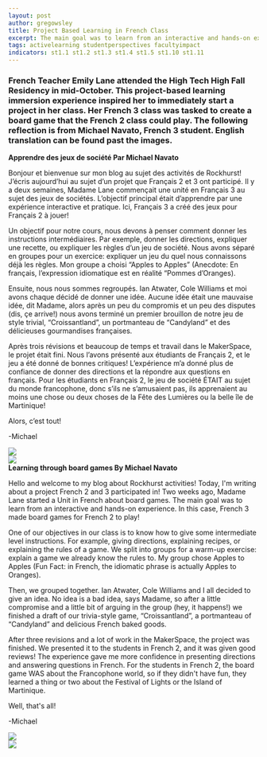 ```yaml
---
layout: post
author: gregowsley
title: Project Based Learning in French Class
excerpt: The main goal was to learn from an interactive and hands-on experience.
tags: activelearning studentperspectives facultyimpact
indicators: st1.1 st1.2 st1.3 st1.4 st1.5 st1.10 st1.11
---
```


### French Teacher Emily Lane attended the High Tech High Fall Residency in mid-October. This project-based learning immersion experience inspired her to immediately start a project in her class. Her French 3 class was tasked to create a board game that the French 2 class could play. The following reflection is from Michael Navato, French 3 student. English translation can be found past the images.

<b>
Apprendre des jeux de société
Par Michael Navato 
</b>

Bonjour et bienvenue sur mon blog au sujet des activités de Rockhurst! J’écris aujourd’hui au sujet d’un projet que Français 2 et 3 ont participé. Il y a deux semaines, Madame Lane commençait une unité en Français 3 au sujet des jeux de sociétés. L’objectif principal était d’apprendre par une expérience interactive et pratique. Ici, Français 3 a créé des jeux pour Français 2 à jouer!

Un objectif pour notre cours, nous devons à penser comment donner les instructions intermédiaires. Par exemple, donner les directions, expliquer une recette, ou expliquer les règles d’un jeu de société. Nous avons séparé en groupes pour un exercice: expliquer un jeu du quel nous connaissons déjà les règles. Mon groupe a choisi “Apples to Apples” (Anecdote: En français, l’expression idiomatique est en réalité “Pommes d’Oranges). 

Ensuite, nous nous sommes regroupés. Ian Atwater, Cole Williams et moi avons chaque décidé de donner une idée. Aucune idée était une mauvaise idée, dit Madame, alors après un peu du compromis et un peu des disputes (dis, çe arrive!) nous avons terminé un premier brouillon de notre jeu de style trivial, “Croissantland”, un portmanteau de “Candyland” et des délicieuses gourmandises françaises. 

Après trois révisions et beaucoup de temps et travail dans le MakerSpace, le projet était fini. Nous l’avons présenté aux étudiants de Français 2, et le jeu a été donné de bonnes critiques! L’expérience m’a donné plus de confiance de donner des directions et la répondre aux questions en français. Pour les étudiants en Français 2, le jeu de société ÉTAIT au sujet du monde francophone, donc s’ils ne s’amusaient pas, ils apprenaient au moins une chose ou deux choses de la Fête des Lumières ou la belle île de Martinique!

Alors, c’est tout!

-Michael

<div class="flex-wrapper">
  <div class="x1"><img src="{{ site.baseurl }}/img/BoardGame1.JPG"></div>
  <div class="x1"><img src="{{ site.baseurl }}/img/BoardGame4.JPG"></div>
</div>

<b> 
Learning through board games
By Michael Navato
</b>

Hello and welcome to my blog about Rockhurst activities! Today, I'm writing about a project French 2 and 3 participated in! Two weeks ago, Madame Lane started a Unit in French about board games. The main goal was to learn from an interactive and hands-on experience. In this case, French 3 made board games for French 2 to play!

One of our objectives in our class is to know how to give some intermediate level instructions. For example, giving directions, explaining recipes, or explaining the rules of a game. We split into groups for a warm-up exercise: explain a game we already know the rules to. My group chose Apples to Apples (Fun Fact: in French, the idiomatic phrase is actually Apples to Oranges). 

Then, we grouped together. Ian Atwater, Cole Williams and I all decided to give an idea. No idea is a bad idea, says Madame, so after a little compromise and a little bit of arguing in the group (hey, it happens!) we finished a draft of our trivia-style game, “Croissantland”, a portmanteau of “Candyland” and delicious French baked goods. 

After three revisions and a lot of work in the MakerSpace, the project was finished. We presented it to the students in French 2, and it was given good reviews! The experience gave me more confidence in presenting directions and answering questions in French. For the students in French 2, the board game WAS about the Francophone world, so if they didn't have fun, they learned a thing or two about the Festival of Lights or the Island of Martinique. 

Well, that's all!

-Michael



<div class="flex-wrapper">
  <div class="x1"><img src="{{ site.baseurl }}/img/BoardGame5.JPG"></div>
  <div class="x1"><img src="{{ site.baseurl }}/img/BoardGame6.JPG"></div>
</div>


